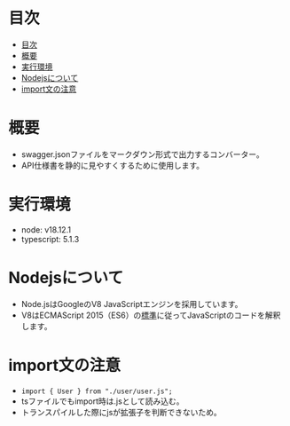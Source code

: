 
# 目次
- [目次](#目次)
- [概要](#概要)
- [実行環境](#実行環境)
- [Nodejsについて](#nodejsについて)
- [import文の注意](#import文の注意)

# 概要
- swagger.jsonファイルをマークダウン形式で出力するコンバーター。
- API仕様書を静的に見やすくするために使用します。

# 実行環境
- node: v18.12.1
- typescript: 5.1.3


# Nodejsについて
- Node.jsはGoogleのV8 JavaScriptエンジンを採用しています。
- V8はECMAScript 2015（ES6）の[標準](https://nodejs.org/ja/docs/es6)に従ってJavaScriptのコードを解釈します。


# import文の注意
- `import { User } from "./user/user.js";`
- tsファイルでもimport時は.jsとして読み込む。
- トランスパイルした際にjsが拡張子を判断できないため。